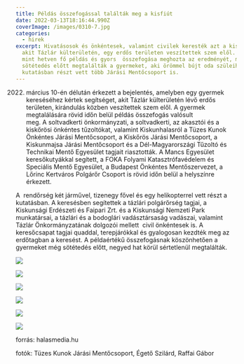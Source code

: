 ```yaml
---
title: Példás összefogással találták meg a kisfiút
date: 2022-03-13T18:16:44.990Z
coverImage: /images/0310-7.jpg
categories:
  - hirek
excerpt: Hivatásosok és önkéntesek, valamint civilek keresték azt a kisfiút,
  akit Tázlár külterületén, egy erdős területen veszítettek szem elől. A több
  mint hetven fő példás és gyors  összefogása meghozta az eredményét, még a
  sötétedés előtt megtalálták a gyermeket, aki örömmel bújt oda szüleihez. A
  kutatásban részt vett több Járási Mentőcsoport is.
---
```

2022. március 10-én délután érkezett a bejelentés, amelyben egy gyermek kereséséhez kértek segítséget, akit Tázlár külterületén lévő erdős területen, kirándulás közben veszítettek szem elől. A gyermek megtalálására rövid időn belül példás összefogás valósult meg. A soltvadkerti önkormányzati, a soltvadkerti, az akasztói és a kiskőrösi önkéntes tűzoltókat, valamint Kiskunhalasról a Tüzes Kunok Önkéntes Járási Mentőcsoport, a Kiskőrös Járási Mentőcsoport, a Kiskunmajsa Járási Mentőcsoport és a Dél-Magyarországi Tűzoltó és Technikai Mentő Egyesület tagjait riasztották. A Mancs Egyesület keresőkutyákkal segített, a FOKA Folyami Katasztrófavédelem és Speciális Mentő Egyesület, a Budapest Önkéntes Mentőszervezet, a Lőrinc Kertváros Polgárőr Csoport is rövid időn belül a helyszínre érkezett.

A  rendőrség két járművel, tizenegy fővel és egy helikopterrel vett részt a kutatásban. A keresésben segítettek a tázlári polgárőrség tagjai, a Kiskunsági Erdészeti és Faipari Zrt. és a Kiskunsági Nemzeti Park munkatársai, a tázlári és a bodoglári vadásztársaság vadászai, valamint Tázlár Önkormányzatának dolgozói mellett  civil önkéntesek is. A keresőcsapat tagjai quaddal, terepjárókkal és gyalogosan kezdték meg az erdőtagban a keresést. A példaértékű összefogásnak köszönhetően a gyermeket még sötétedés előtt, negyed hat körül sértetlenül megtalálták. 

![](/images/0310-1.jpg)

![](/images/0310-2.jpg)

![](/images/0310-3.jpg)

![](/images/0310-4.jpg)

![](/images/0310-5.jpg)

![](/images/0310-6.jpg)

forrás: halasmedia.hu

fotók: Tüzes Kunok Járási Mentőcsoport, Égető Szilárd, Raffai Gábor